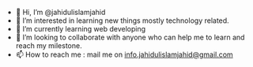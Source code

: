 - 👋 Hi, I’m @jahidulislamjahid
- 👀 I’m interested in learning new things mostly technology related.
- 🌱 I’m currently learning web developing
- 💞️ I’m looking to collaborate with anyone who can help me to learn and reach my milestone.
- 📫 How to reach me : mail me on info.jahidulislamjahid@gmail.com

<!---
jahidulislamjahid/jahidulislamjahid is a ✨ special ✨ repository because its `README.md` (this file) appears on your GitHub profile.
You can click the Preview link to take a look at your changes.
--->
